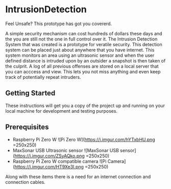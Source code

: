 # IntrusionDetection
Feel Unsafe? This prototype has got you covererd.

A simple security mechanism can cost hundreds of dollars these days and the you are still not the one in full control over it. The Intrusion Detection System that was created is a prototype for veratile security. This detection system can be placed just about anywhere that you have internet. This system monitors an area using an ultrasonic sensor and when the user defined distance is intruded upon by an outsider a snapshot is then taken of the culprit. A log of all previous offenses are stored on a local server that you can acccess and view. This lets you not miss anything and even keep track of potentially repeat intruders.

## Getting Started
These instructions will get you a copy of the project up and running on your local machine for development and testing purposes.
## Prerequisites
* Raspberry Pi Zero W
![Pi Zero W](https://i.imgur.com/hYTxbHU.png =250x250)
* MaxSonar USB Ultrasonic sensor
![MaxSonar USB sensor](https://i.imgur.com/ZSyAQko.png =250x250)
* Raspberry Pi Zero W compatible camera
![Pi Camera](https://i.imgur.com/HT9Xe3I.png =250x250)

Along with these items there is a need for an internet connection and connection cables.
